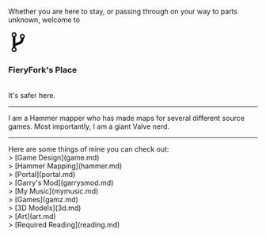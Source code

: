 Whether you are here to stay, or passing through on your way to parts unknown, welcome to <br><br>
<img src="assets/images/fork.jpg" width="40" height="40">
### FieryFork's Place
<br>
It's safer here.
<hr>
I am a Hammer mapper who has made maps for several different source games. Most importantly, I am a giant Valve nerd.
<hr>
Here are some things of mine you can check out: 
<br>
> [Game Design](game.md)
<br>
> [Hammer Mapping](hammer.md)
<br>
> [Portal](portal.md)
<br>
> [Garry's Mod](garrysmod.md)
<br>
> [My Music](mymusic.md)
<br>
> [Games](gamz.md)
<br>
> [3D Models](3d.md)
<br>
> [Art](art.md)
<br>
> [Required Reading](reading.md)
